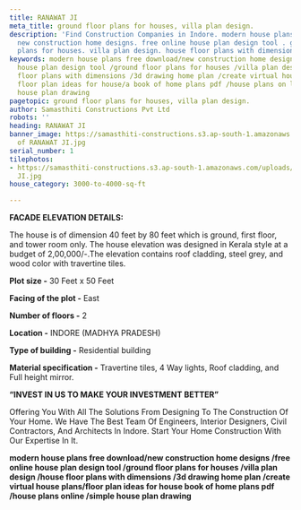 ```yaml
---
title: RANAWAT JI
meta_title: ground floor plans for houses, villa plan design.
description: 'Find Construction Companies in Indore. modern house plans free download.
  new construction home designs. free online house plan design tool . ground floor
  plans for houses. villa plan design. house floor plans with dimensions '
keywords: modern house plans free download/new construction home designs /free online
  house plan design tool /ground floor plans for houses /villa plan design /house
  floor plans with dimensions /3d drawing home plan /create virtual house plans /
  floor plan ideas for house/a book of home plans pdf /house plans on line /simple
  house plan drawing
pagetopic: ground floor plans for houses, villa plan design.
author: Samasthiti Constructions Pvt Ltd
robots: ''
heading: RANAWAT JI
banner_image: https://samasthiti-constructions.s3.ap-south-1.amazonaws.com/uploads/Copy
  of RANAWAT JI.jpg
serial_number: 1
tilephotos:
- https://samasthiti-constructions.s3.ap-south-1.amazonaws.com/uploads/Copy of RANAWAT
  JI.jpg
house_category: 3000-to-4000-sq-ft

---
```

**FACADE ELEVATION DETAILS:**

The house is of dimension 40 feet by 80 feet which is ground, first floor, and tower room only. The house elevation was designed in Kerala style at a budget of 2,00,000/-.The elevation contains roof cladding, steel grey, and wood color with travertine tiles.

**Plot size -** 30 Feet x 50 Feet

**Facing of the plot -** East

**Number of floors -** 2

**Location -** INDORE (MADHYA PRADESH)

**Type of building -** Residential building

**Material specification -** Travertine tiles, 4 Way lights, Roof cladding, and Full height mirror.

**“INVEST IN US TO MAKE YOUR INVESTMENT BETTER”**

Offering You With All The Solutions From Designing To The Construction Of Your Home. We Have The Best Team Of Engineers, Interior Designers, Civil Contractors, And Architects In Indore. Start Your Home Construction With Our Expertise In It.

**modern house plans free download/new construction home designs /free online house plan design tool /ground floor plans for houses /villa plan design /house floor plans with dimensions /3d drawing home plan /create virtual house plans/floor plan ideas for house book of home plans pdf /house plans online /simple house plan drawing**